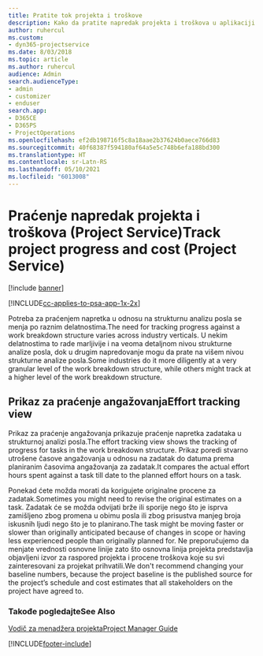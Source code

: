 ```yaml
---
title: Pratite tok projekta i troškove
description: Kako da pratite napredak projekta i troškova u aplikaciji Project Service
author: ruhercul
ms.custom:
- dyn365-projectservice
ms.date: 8/03/2018
ms.topic: article
ms.author: ruhercul
audience: Admin
search.audienceType:
- admin
- customizer
- enduser
search.app:
- D365CE
- D365PS
- ProjectOperations
ms.openlocfilehash: ef2db198716f5c8a18aae2b37624b0aece766d83
ms.sourcegitcommit: 40f68387f594180af64a5e5c748b6efa188bd300
ms.translationtype: HT
ms.contentlocale: sr-Latn-RS
ms.lasthandoff: 05/10/2021
ms.locfileid: "6013008"
---
```

# <a name="track-project-progress-and-cost-project-service"></a><span data-ttu-id="338ba-103">Praćenje napredak projekta i troškova (Project Service)</span><span class="sxs-lookup"><span data-stu-id="338ba-103">Track project progress and cost (Project Service)</span></span>

[!include [banner](../includes/psa-now-project-operations.md)]

[!INCLUDE[cc-applies-to-psa-app-1x-2x](../includes/cc-applies-to-psa-app-1x-2x.md)]

<span data-ttu-id="338ba-104">Potreba za praćenjem napretka u odnosu na strukturnu analizu posla se menja po raznim delatnostima.</span><span class="sxs-lookup"><span data-stu-id="338ba-104">The need for tracking progress against a work breakdown structure varies across industry verticals.</span></span> <span data-ttu-id="338ba-105">U nekim delatnostima to rade marljivije i na veoma detaljnom nivou strukturne analize posla, dok u drugim napredovanje mogu da prate na višem nivou strukturne analize posla.</span><span class="sxs-lookup"><span data-stu-id="338ba-105">Some industries do it more diligently at a very granular level of the work breakdown structure, while others might track at a higher level of the work breakdown structure.</span></span>  
  
## <a name="effort-tracking-view"></a><span data-ttu-id="338ba-106">Prikaz za praćenje angažovanja</span><span class="sxs-lookup"><span data-stu-id="338ba-106">Effort tracking view</span></span>  
<span data-ttu-id="338ba-107">Prikaz za praćenje angažovanja prikazuje praćenje napretka zadataka u strukturnoj analizi posla.</span><span class="sxs-lookup"><span data-stu-id="338ba-107">The effort tracking view shows the tracking of progress for tasks in the work breakdown structure.</span></span> <span data-ttu-id="338ba-108">Prikaz poredi stvarno utrošene časove angažovanja u odnosu na zadatak do datuma prema planiranim časovima angažovanja za zadatak.</span><span class="sxs-lookup"><span data-stu-id="338ba-108">It compares the actual effort hours spent against a task till date to the planned effort hours on a task.</span></span>  
  
<span data-ttu-id="338ba-109">Ponekad ćete možda morati da korigujete originalne procene za zadatak.</span><span class="sxs-lookup"><span data-stu-id="338ba-109">Sometimes you might need to revise the original estimates on a task.</span></span> <span data-ttu-id="338ba-110">Zadatak će se možda odvijati brže ili sporije nego što je isprva zamišljeno zbog promena u obimu posla ili zbog prisustva manjeg broja iskusnih ljudi nego što je to planirano.</span><span class="sxs-lookup"><span data-stu-id="338ba-110">The task might be moving faster or slower than originally anticipated because of changes in scope or having less experienced people than originally planned for.</span></span> <span data-ttu-id="338ba-111">Ne preporučujemo da menjate vrednosti osnovne linije zato što osnovna linija projekta predstavlja objavljeni izvor za raspored projekta i procene troškova koje su svi zainteresovani za projekat prihvatili.</span><span class="sxs-lookup"><span data-stu-id="338ba-111">We don't recommend changing your baseline numbers, because the project baseline is the published source for the project’s schedule and cost estimates that all stakeholders on the project have agreed to.</span></span>  
  
### <a name="see-also"></a><span data-ttu-id="338ba-112">Takođe pogledajte</span><span class="sxs-lookup"><span data-stu-id="338ba-112">See Also</span></span>  
 [<span data-ttu-id="338ba-113">Vodič za menadžera projekta</span><span class="sxs-lookup"><span data-stu-id="338ba-113">Project Manager Guide</span></span>](../psa/project-manager-guide.md)


[!INCLUDE[footer-include](../includes/footer-banner.md)]